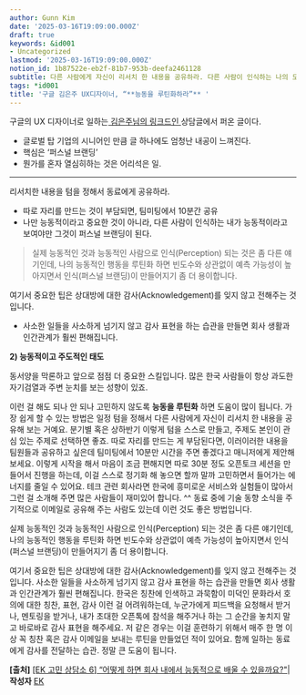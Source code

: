 ```yaml
---
author: Gunn Kim
date: '2025-03-16T19:09:00.000Z'
draft: true
keywords: &id001
- Uncategorized
lastmod: '2025-03-16T19:09:00.000Z'
notion_id: 1b87522e-eb2f-81b7-953b-deefa2461128
subtitle: 다른 사람에게 자신이 리서치 한 내용을 공유하라. 다른 사람이 인식하는 나의 모습이 퍼스널 브랜딩이 된다.
tags: *id001
title: '구글 김은주 UX디자이너, “**능동을 루틴화하라”** '
---
```


구글의 UX 디자이너로 일하는[ 김은주님의 링크드인 ](https://www.linkedin.com/in/eunjookim/)상담글에서 퍼온 글이다. 

- 글로벌 탑 기업의 시니어인 만큼 글 하나에도 엄청난 내공이 느껴진다.
- 핵심은 ‘퍼스널 브랜딩’
- 뭔가를 혼자 열심히하는 것은 어리석은 일.

---


리서치한 내용을 텀을 정해서 동료에게 공유하라.

- 따로 자리를 만드는 것이 부담되면, 팀미팅에서 10분간 공유
- 나만 능동적이라고 중요한 것이 아니라, 다른 사람이 인식하는 내가 능동적이라고 보여야만 그것이 퍼스널 브랜딩이 된다.

> 실제 능동적인 것과 능동적인 사람으로 인식(Perception) 되는 것은 좀 다른 얘기인데, 나의 능동적인 행동을 루틴화 하면 빈도수와 상관없이 예측 가능성이 높아지면서 인식(퍼스널 브랜딩)이 만들어지기 좀 더 용이합니다.



여기서 중요한 팁은 상대방에 대한 감사(Acknowledgement)를 잊지 않고 전해주는 것입니다. 

- 사소한 일들을 사소하게 넘기지 않고 감사 표현을 하는 습관을 만들면 회사 생활과 인간관계가 훨씬 편해집니다.


**2) 능동적이고 주도적인 태도**

동서양을 막론하고 앞으로 점점 더 중요한 스킬입니다. 많은 한국 사람들이 항상 과도한 자기검열과 주변 눈치를 보는 성향이 있죠.


이런 걸 해도 되나 안 되나 고민하지 않도록 **능동을 루틴화** 하면 도움이 많이 됩니다. 가장 쉽게 할 수 있는 방법은 일정 텀을 정해서 다른 사람에게 자신이 리서치 한 내용을 공유해 보는 거예요. 분기별 혹은 상하반기 이렇게 텀을 스스로 만들고, 주제도 본인이 관심 있는 주제로 선택하면 좋죠. 따로 자리를 만드는 게 부담된다면, 이러이러한 내용을 팀원들과 공유하고 싶은데 팀미팅에서 10분만 시간을 주면 좋겠다고 매니저에게 제안해 보세요. 이렇게 시작을 해서 마음이 조금 편해지면 따로 30분 정도 오픈토크 세션을 만들어서 진행을 하는데, 이걸 스스로 정기화 해 놓으면 할까 말까 고민하면서 들어가는 에너지를 줄일 수 있어요. 테크 관련 회사라면 한국에 흥미로운 서비스와 실험들이 많아서 그런 걸 소개해 주면 많은 사람들이 재미있어 합니다. ^^ 동료 중에 기술 동향 소식을 주기적으로 이메일로 공유해 주는 사람도 있는데 이런 것도 좋은 방법입니다.


실제 능동적인 것과 능동적인 사람으로 인식(Perception) 되는 것은 좀 다른 얘기인데, 나의 능동적인 행동을 루틴화 하면 빈도수와 상관없이 예측 가능성이 높아지면서 인식(퍼스널 브랜딩)이 만들어지기 좀 더 용이합니다.


여기서 중요한 팁은 상대방에 대한 감사(Acknowledgement)를 잊지 않고 전해주는 것입니다. 사소한 일들을 사소하게 넘기지 않고 감사 표현을 하는 습관을 만들면 회사 생활과 인간관계가 훨씬 편해집니다. 한국은 칭찬에 인색하고 과묵함이 미덕인 문화라서 호의에 대한 칭찬, 표현, 감사 이런 걸 어려워하는데, 누군가에게 피드백을 요청해서 받거나, 멘토링을 받거나, 내가 초대한 오픈톡에 참석을 해주거나 하는 그 순간을 놓치지 말고 바로바로 감사 표현을 해주세요. 저 같은 경우는 이걸 훈련하기 위해서 매주 한 명 이상 꼭 칭찬 혹은 감사 이메일을 보내는 루틴을 만들었던 적이 있어요. 함께 일하는 동료에게 감사를 전달하는 습관. 정말 큰 도움이 됩니다.

**[출처]** [[EK 고민 상담소 6] “어떻게 하면 회사 내에서 능동적으로 배울 수 있을까요?"](https://blog.naver.com/junedec369/222978116404)|**작성자** [EK](https://blog.naver.com/junedec369)

